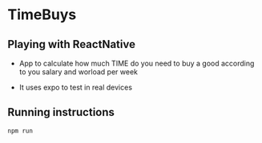 # TimeBuys

## Playing with ReactNative

- App to calculate how much TIME do you need to buy a good according to you salary and worload per week

- It uses expo to test in real devices

## Running instructions

    npm run

